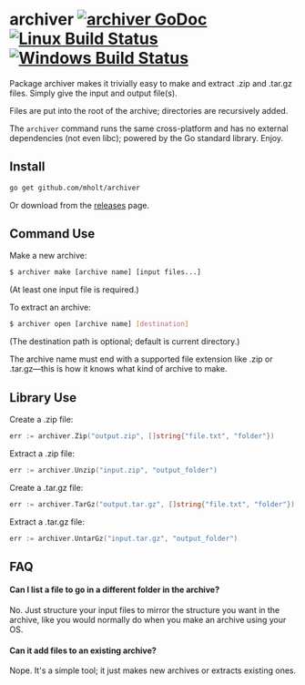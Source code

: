 archiver [![archiver GoDoc](https://img.shields.io/badge/reference-godoc-blue.svg?style=flat-square)](https://godoc.org/github.com/mholt/archiver) [![Linux Build Status](https://img.shields.io/travis/mholt/archiver.svg?style=flat-square&label=linux+build)](https://travis-ci.org/mholt/archiver) [![Windows Build Status](https://img.shields.io/appveyor/ci/mholt/archiver.svg?style=flat-square&label=windows+build)](https://ci.appveyor.com/project/mholt/archiver)
========

Package archiver makes it trivially easy to make and extract .zip and .tar.gz files. Simply give the input and output file(s).

Files are put into the root of the archive; directories are recursively added.

The `archiver` command runs the same cross-platform and has no external dependencies (not even libc); powered by the Go standard library. Enjoy.


## Install

```bash
go get github.com/mholt/archiver
```

Or download from the [releases](https://github.com/mholt/archiver/releases) page.


## Command Use

Make a new archive:

```bash
$ archiver make [archive name] [input files...]
```

(At least one input file is required.)

To extract an archive:

```bash
$ archiver open [archive name] [destination]
```

(The destination path is optional; default is current directory.)

The archive name must end with a supported file extension like .zip or .tar.gz&mdash;this is how it knows what kind of archive to make.




## Library Use

Create a .zip file:

```go
err := archiver.Zip("output.zip", []string{"file.txt", "folder"})
```

Extract a .zip file:

```go
err := archiver.Unzip("input.zip", "output_folder")
```

Create a .tar.gz file:

```go
err := archiver.TarGz("output.tar.gz", []string{"file.txt",	"folder"})
```

Extract a .tar.gz file:

```go
err := archiver.UntarGz("input.tar.gz", "output_folder")
```



## FAQ

#### Can I list a file to go in a different folder in the archive?

No. Just structure your input files to mirror the structure you want in the archive, like you would normally do when you make an archive using your OS.


#### Can it add files to an existing archive?

Nope. It's a simple tool; it just makes new archives or extracts existing ones.
